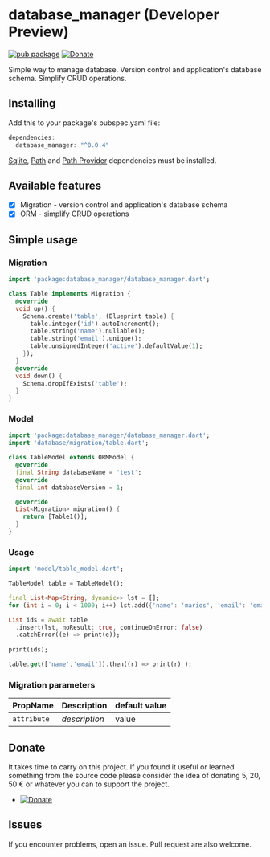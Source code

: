 # database_manager (Developer Preview)
[![pub package](https://img.shields.io/badge/pub-0.0.4-orange.svg)](https://pub.dartlang.org/packages/database_manager)
[![Donate](https://img.shields.io/badge/Donate-PayPal-green.svg)](https://www.paypal.me/dnag88)

Simple way to manage database. Version control and application's database schema. Simplify CRUD operations.

## Installing
Add this to your package's pubspec.yaml file:
```dart
dependencies:
  database_manager: "^0.0.4"
```
[Sqlite](https://pub.dev/packages/sqflite), 
[Path](https://pub.dev/packages/path) and 
[Path Provider](https://pub.dev/packages/path_provider) dependencies must be installed.

## Available features

- [x] Migration - version control and application's database schema
- [x] ORM - simplify CRUD operations

## Simple usage

### Migration

```dart
import 'package:database_manager/database_manager.dart';

class Table implements Migration {
  @override
  void up() {
    Schema.create('table', (Blueprint table) {
      table.integer('id').autoIncrement();
      table.string('name').nullable();
      table.string('email').unique();
      table.unsignedInteger('active').defaultValue(1);
    });    
  }
  @override
  void down() {
    Schema.dropIfExists('table');
  }
}
```

### Model

```dart
import 'package:database_manager/database_manager.dart';
import 'database/migration/table.dart';

class TableModel extends ORMModel {
  @override
  final String databaseName = 'test';
  @override
  final int databaseVersion = 1;

  @override
  List<Migration> migration() {
    return [Table1()];
  }
}
```

### Usage

```dart
import 'model/table_model.dart';

TableModel table = TableModel();

final List<Map<String, dynamic>> lst = [];
for (int i = 0; i < 1000; i++) lst.add({'name': 'marios', 'email': 'email$i@email.com'});

List ids = await table   
  .insert(lst, noResult: true, continueOnError: false)
  .catchError((e) => print(e));
   
print(ids);

table.get(['name','email']).then((r) => print(r) );

```

### Migration parameters
|PropName|Description|default value|
|:-------|:----------|:------------|
|`attribute`|*description*|value|


## Donate
It takes time to carry on this project. If you found it useful or learned something from the source code please consider the idea of donating 5, 20, 50 € or whatever you can to support the project.
- [![Donate](https://img.shields.io/badge/Donate-PayPal-green.svg)](https://www.paypal.me/dnag88)

## Issues
If you encounter problems, open an issue. Pull request are also welcome.
